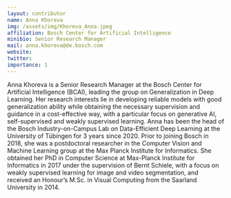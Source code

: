 ```yaml
---
layout: contributor
name: Anna Khoreva
img: /assets/img/Khoreva_Anna.jpeg
affiliation: Bosch Center for Artificial Intelligence
minibio: Senior Research Manager
mail: anna.khoreva@de.bosch.com
website: 
twitter: 
importance: 1
---
```

Anna Khoreva is a Senior Research Manager at the Bosch Center for Artificial Intelligence (BCAI), leading the group on Generalization in Deep Learning. Her research interests lie in developing reliable models with good generalization ability while obtaining the necessary supervision and guidance in a cost-effective way, with a particular focus on generative AI, self-supervised and weakly supervised learning. Anna has been the head of the Bosch Industry-on-Campus Lab on Data-Efficient Deep Learning at the University of Tübingen for 3 years since 2020. Prior to joining Bosch in 2018, she was a postdoctoral researcher in the Computer Vision and Machine Learning group at the Max Planck Institute for Informatics. She obtained her PhD in Computer Science at Max-Planck Institute for Informatics in 2017 under the supervision of Bernt Schiele, with a focus on weakly supervised learning for image and video segmentation, and received an Honour’s M.Sc. in Visual Computing from the Saarland University in 2014.
